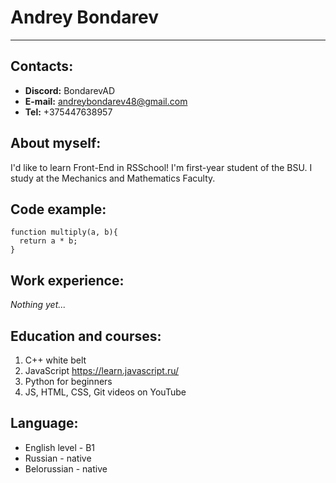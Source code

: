 # Andrey Bondarev
********
## Contacts:
- **Discord:** BondarevAD
- **E-mail:** andreybondarev48@gmail.com
- **Tel:** +375447638957
## About myself:
I'd like to learn Front-End in RSSchool!
I'm first-year student of the BSU. I study at the Mechanics and Mathematics Faculty.
## Code example:
```
function multiply(a, b){
  return a * b;
}
```
## Work experience:
*Nothing yet...*     
## Education and courses:
1. C++ white belt
2. JavaScript https://learn.javascript.ru/
3. Python for beginners
4. JS, HTML, CSS, Git videos on YouTube
## Language:
- English level - B1
- Russian - native
- Belorussian - native